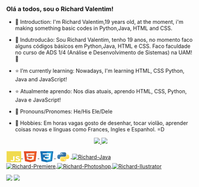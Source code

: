 ### Olá a todos, sou o Richard Valentim!

- 🌿 Introduction: I'm Richard Valentim,19 years old, at the moment, i'm making something basic codes in Python,Java, HTML and CSS.     
- 🥦 Indutroducão: Sou Richard Valentim, tenho 19 anos, no momento faco alguns códigos básicos em Python,Java, HTML e CSS. Faco faculdade no curso de ADS 1/4             (Análise e Desenvolvimento de Sistemas) na UAM! 🥦

- ⭐ I’m currently learning: Nowadays, I'm learning HTML, CSS Python, Java and JavaScript!
- ⭐ Atualmente aprendo: Nos dias atuais, aprendo HTML, CSS, Python, Java e JavaScript!
     
- 🦅 Pronouns/Pronomes: He/His Ele/Dele
  
- 🎇 Hobbies: Em horas vagas gosto de desenhar, tocar violão, aprender coisas novas e línguas como Frances, Ingles e Espanhol. =D

<div align="center">
  <a href="https://github.com/valenart">
  <img height="180em" src="https://github-readme-stats.vercel.app/api?username=valenart&show_icons=true&theme=tokyonight&include_all_commits=true&count_private=true"/>
  <img height="180em" src="https://github-readme-stats.vercel.app/api/top-langs/?username=valenart&layout=compact&langs_count=7&theme=tokyonight"/>
</div>
<div style="display: inline_block"><br>
  <img align="center" alt="Richard-Js" height="30" width="40" src="https://raw.githubusercontent.com/devicons/devicon/master/icons/javascript/javascript-plain.svg">
  <img align="center" alt="Richard-HTML" height="30" width="40" src="https://raw.githubusercontent.com/devicons/devicon/master/icons/html5/html5-original.svg">
  <img align="center" alt="Richard-CSS" height="30" width="40" src="https://raw.githubusercontent.com/devicons/devicon/master/icons/css3/css3-original.svg">
  <img align="center" alt="Richard-Python" height="30" width="40" src="https://raw.githubusercontent.com/devicons/devicon/master/icons/python/python-original.svg">
  <img align="center" alt="Richard-Java" height"30" width="40" top=10px src="https://cdn.jsdelivr.net/gh/devicons/devicon/icons/java/java-original-wordmark.svg">
 </div>
 
 <div>
      <img align="center" alt="Richard-Premiere" height="30" width="40" src="https://cdn.jsdelivr.net/gh/devicons/devicon/icons/premierepro/premierepro-original.svg">
      <img align="center" alt="Richard-Photoshop" height="30" width="40" src="https://cdn.jsdelivr.net/gh/devicons/devicon/icons/photoshop/photoshop-line.svg">
      <img align="center" alt="Richard-Ilustrator" height="30" width="40" src="https://cdn.jsdelivr.net/gh/devicons/devicon/icons/illustrator/illustrator-line.svg">
 </div>    
     
  <a href="https://instagram.com/r_valentims" target="_blank"><img src="https://img.shields.io/badge/-Instagram-%23E4405F?style=for-the-badge&logo=instagram&logoColor=white" target="_blank"></a>
  <a href = "mailto:richardvalentim.corp@gmail.com"><img src="https://img.shields.io/badge/-Gmail-%23333?style=for-the-badge&logo=gmail&logoColor=white" target="_blank"></a>
